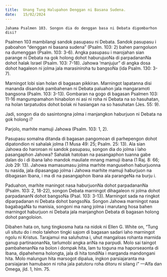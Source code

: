 ```yaml
---
title:  Unang Tung Halupahon Denggan ni Basana Sudena.
date:   15/02/2024
---
```


`Jahama Psalmen 103. Songon dia do denggan basa ni Debata digombarhon disi?`

Psalmen 103 mambilangi sandok pasupasu ni Debata. Sandok pasupasu i paboahon “denggan ni basana sudena” (Psalm. 103: 2) bahen parngoluon na dumenggan (Psalm. 103: 3-6). Angka pasupasu i marojahan sian parange ni Debata na gok holong dohot haburujuoNa di parpadananNa dohot halak Israel (Psalm. 103: 7-18). Jahowa ‘manjujur” di angka dosa dohot hagaleon ni jolma jala marasiniroha tu bangsoNa (ida Psalm. 130: 3-7).

Marningot lobi sian holan di bagasan pikkiran. Marningot lapatanna disi mananda disandok pambahenan ni Debata paluahon jala mangaramoti bangsona (Psalm. 103: 3-13). Gombaran na gogo di bagasan Psalmen 103: 11-16 mangumpamahon hinabolon ni asi ni roha ni Debata na so hasuhatan, na holan tarpatudos dohot bolak ni hasiangan na so hasuhatan (Jes. 55: 9).

Jadi, songon dia do sasintongna jolma i manjangkon haburjuon ni Debata na gok holong i?

Parjolo, marhite mamuji Jahowa (Psalm. 103: 1, 2).

Pasupasu somalna ditanda di bagasan pangomoan di parhepengon dohot dipatondion ni sahalak jolma (1 Musa 49: 25; Psalm. 25: 13). Ala sian Jahowa do haroroan ni sandok pasupasu, songon dia do jolma i laho pasangaphon Jahowa? Sahalak hatoban na pasangaphon tuanna gabe dalan do i di ibana laho mandok mauliate mnang mamuji ibana (1 Raj. 8: 66; Job 29: 13). Jahowa mamasumasu jolma marhite mangusehon haburjuonna tu nasida, jala dipasangap jolma i Jahowa marhite mamuji haburjuon na dibagasan Ibana, i ma di na pasangaphon Ibana ala parangeNa na burju i.

Paduahon, marhite maningot nasa haburjuonNa dohot parpadananNa (Psalm. 103: 2, 18-22), songon Debata marningot dihagaleon ni jolma dohot parpadananN dohot bangsoNa (Psal. 103: 3-13). Marningot sada na ringkot diparpadanan ni Debata dohot bangsoNa. Songon Jahowa marningot nasa bagabagaNa tu manisia, songoni ma nang jolma i marutang hosa bahen marningot haburjuon ni Debata jala manjanghon Debata di bagasan holong dohot pangoloion.

Dibahen hata on, tung tingkosma hata na nidok ni Ellen G. White on, “Tung uli situtu do i molo talehon tingki sajom di bagasan sadari laho marningot ngolu ni Kristus. Tarajamui ma saluhutna i, uhut mangaloas rohanta marnida ganup partinaonanNa, tarlumobi angka ariNa na parpudi. Molo sai taingot pambahenanNa na bolon i dompak hita, lam tu toguna ma haporseaonta di Ibana, dipahehema holongta, jala di hita tondiNa i marganda mandongani hita. Molo malungun hita marsogot dipalua, ingkon parsiajaranta ma parsiajaran hamubaon ni roha jala patutoru roha ditoru ni silang i” —Alfa dan Omega, jld. 1, hlm. 75.